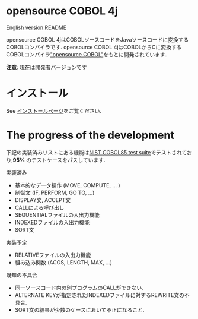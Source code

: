 # opensource COBOL 4j

[English version README](https://github.com/opensourcecobol/opensourcecobol4j/blob/develop/README.md)

opensource COBOL 4jはCOBOLソースコードをJavaソースコードに変換するCOBOLコンパイラです.
opensource COBOL 4jはCOBOLからCに変換するCOBOLコンパイラ["opensource COBOL"](https://github.com/opensourcecobol/opensource-cobol)をもとに開発されています.

**注意**: 現在は開発者バージョンです

# インストール

See [インストールページ](https://github.com/opensourcecobol/opensourcecobol4j/wiki/Installation_JP)をご覧ください.


# The progress of the development

下記の実装済みリストにある機能は[NIST COBOL85 test suite](https://www.itl.nist.gov/div897/ctg/cobol_form.htm)でテストされており,**95%** のテストケースをパスしています.

実装済み

* 基本的なデータ操作 (MOVE, COMPUTE, ... )
* 制御文 (IF, PERFORM, GO TO, ...)
* DISPLAY文, ACCEPT文
* CALLによる呼び出し
* SEQUENTIALファイルの入出力機能
* INDEXEDファイルの入出力機能
* SORT文

実装予定

* RELATIVEファイルの入出力機能
* 組み込み関数 (ACOS, LENGTH, MAX, ...)

既知の不具合

* 同一ソースコード内の別プログラムのCALLができない.
* ALTERNATE KEYが指定されたINDEXEDファイルに対するREWRITE文の不具合.
* SORT文の結果が少数のケースにおいて不正になること.
